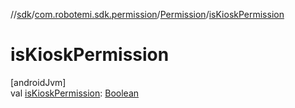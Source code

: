//[sdk](../../../index.md)/[com.robotemi.sdk.permission](../index.md)/[Permission](index.md)/[isKioskPermission](is-kiosk-permission.md)

# isKioskPermission

[androidJvm]\
val [isKioskPermission](is-kiosk-permission.md): [Boolean](https://kotlinlang.org/api/latest/jvm/stdlib/kotlin/-boolean/index.html)

